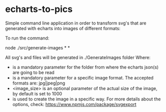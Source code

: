 # echarts-to-pics

Simple command line application in order to transform svg's that are generated with echarts into images of different formats:

To run the command: 

node ./src/generate-images <folder-name> <format> *<image-size> *<options>

All svg's and files will be generated in ./GenerateImages folder
Where: 
- <folder-name> is a mandatory parameter for the folder from where the echarts json(s) are going to be read
- <format> is a mandatory parameter for a specific image format. The accepted formats are: jpg|jpeg|png
- <image_size> is an optional parameter of the actual size of the image, by default is set to 1000
- <options> is used to create the image in a specific way. For more details about the options, check: https://www.npmjs.com/package/svgexport